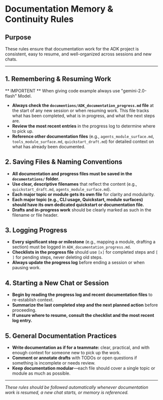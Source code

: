 # Documentation Memory & Continuity Rules

## Purpose

These rules ensure that documentation work for the ADK project is consistent, easy to resume, and well-organized across sessions and new chats.

---

## 1. Remembering & Resuming Work

** IMPORTENT **
When giving code example always use "gemini-2.0-flash" Model.

- **Always check the `documentions/ADK_documentation_progress.md` file** at the start of any new session or when resuming work. This file tracks what has been completed, what is in progress, and what the next steps are.
- **Review the most recent entries** in the progress log to determine where to pick up.
- **Reference other documentation files** (e.g., `agents_module_surface.md`, `tools_module_surface.md`, `quickstart_draft.md`) for detailed context on what has already been documented.

## 2. Saving Files & Naming Conventions

- **All documentation and progress files must be saved in the `documentations/` folder.**
- **Use clear, descriptive filenames** that reflect the content (e.g., `quickstart_draft.md`, `agents_module_surface.md`).
- **Each major topic or module gets its own file** for clarity and modularity.
- **Each major topic (e.g., CLI usage, Quickstart, module surfaces) should have its own dedicated quickstart or documentation file.**
- **Drafts and in-progress work** should be clearly marked as such in the filename or file header.

## 3. Logging Progress

- **Every significant step or milestone** (e.g., mapping a module, drafting a section) must be logged in `ADK_documentation_progress.md`.
- **Checklists in the progress file** should use `[x]` for completed steps and `[ ]` for pending steps, never deleting old steps.
- **Always update the progress log** before ending a session or when pausing work.

## 4. Starting a New Chat or Session

- **Begin by reading the progress log and recent documentation files** to re-establish context.
- **Summarize the last completed step and the next planned action** before proceeding.
- **If unsure where to resume, consult the checklist and the most recent log entry.**

## 5. General Documentation Practices

- **Write documentation as if for a teammate:** clear, practical, and with enough context for someone new to pick up the work.
- **Comment or annotate drafts** with TODOs or open questions if something is incomplete or needs review.
- **Keep documentation modular**—each file should cover a single topic or module as much as possible.

---

_These rules should be followed automatically whenever documentation work is resumed, a new chat starts, or memory is referenced._
